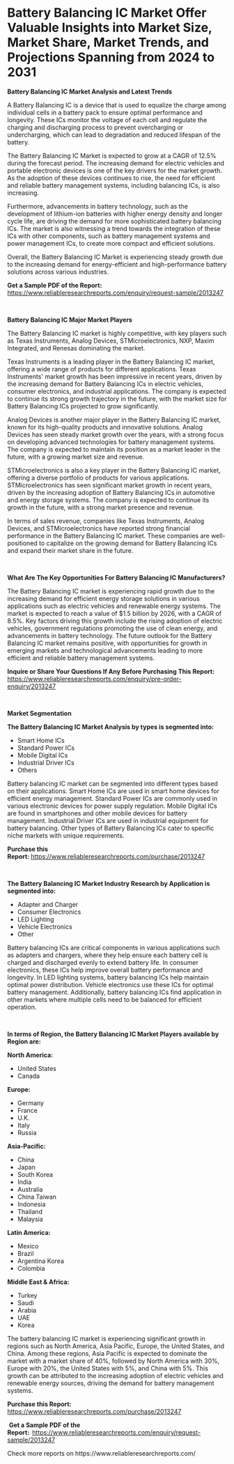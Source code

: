 <p><h1>Battery Balancing IC Market Offer Valuable Insights into Market Size, Market Share, Market Trends, and Projections Spanning from 2024 to 2031</h1></p><p><strong>Battery Balancing IC Market Analysis and Latest Trends</strong></p>
<p><p>A Battery Balancing IC is a device that is used to equalize the charge among individual cells in a battery pack to ensure optimal performance and longevity. These ICs monitor the voltage of each cell and regulate the charging and discharging process to prevent overcharging or undercharging, which can lead to degradation and reduced lifespan of the battery.</p><p>The Battery Balancing IC Market is expected to grow at a CAGR of 12.5% during the forecast period. The increasing demand for electric vehicles and portable electronic devices is one of the key drivers for the market growth. As the adoption of these devices continues to rise, the need for efficient and reliable battery management systems, including balancing ICs, is also increasing.</p><p>Furthermore, advancements in battery technology, such as the development of lithium-ion batteries with higher energy density and longer cycle life, are driving the demand for more sophisticated battery balancing ICs. The market is also witnessing a trend towards the integration of these ICs with other components, such as battery management systems and power management ICs, to create more compact and efficient solutions.</p><p>Overall, the Battery Balancing IC Market is experiencing steady growth due to the increasing demand for energy-efficient and high-performance battery solutions across various industries.</p></p>
<p><strong>Get a Sample PDF of the Report:&nbsp;</strong> <a href="https://www.reliableresearchreports.com/enquiry/request-sample/2013247">https://www.reliableresearchreports.com/enquiry/request-sample/2013247</a></p>
<p>&nbsp;</p>
<p><strong>Battery Balancing IC Major Market Players</strong></p>
<p><p>The Battery Balancing IC market is highly competitive, with key players such as Texas Instruments, Analog Devices, STMicroelectronics, NXP, Maxim Integrated, and Renesas dominating the market. </p><p>Texas Instruments is a leading player in the Battery Balancing IC market, offering a wide range of products for different applications. Texas Instruments' market growth has been impressive in recent years, driven by the increasing demand for Battery Balancing ICs in electric vehicles, consumer electronics, and industrial applications. The company is expected to continue its strong growth trajectory in the future, with the market size for Battery Balancing ICs projected to grow significantly.</p><p>Analog Devices is another major player in the Battery Balancing IC market, known for its high-quality products and innovative solutions. Analog Devices has seen steady market growth over the years, with a strong focus on developing advanced technologies for battery management systems. The company is expected to maintain its position as a market leader in the future, with a growing market size and revenue.</p><p>STMicroelectronics is also a key player in the Battery Balancing IC market, offering a diverse portfolio of products for various applications. STMicroelectronics has seen significant market growth in recent years, driven by the increasing adoption of Battery Balancing ICs in automotive and energy storage systems. The company is expected to continue its growth in the future, with a strong market presence and revenue.</p><p>In terms of sales revenue, companies like Texas Instruments, Analog Devices, and STMicroelectronics have reported strong financial performance in the Battery Balancing IC market. These companies are well-positioned to capitalize on the growing demand for Battery Balancing ICs and expand their market share in the future.</p></p>
<p>&nbsp;</p>
<p><strong>What Are The Key Opportunities For Battery Balancing IC Manufacturers?</strong></p>
<p><p>The Battery Balancing IC market is experiencing rapid growth due to the increasing demand for efficient energy storage solutions in various applications such as electric vehicles and renewable energy systems. The market is expected to reach a value of $1.5 billion by 2026, with a CAGR of 8.5%. Key factors driving this growth include the rising adoption of electric vehicles, government regulations promoting the use of clean energy, and advancements in battery technology. The future outlook for the Battery Balancing IC market remains positive, with opportunities for growth in emerging markets and technological advancements leading to more efficient and reliable battery management systems.</p></p>
<p><strong>Inquire or Share Your Questions If Any Before Purchasing This Report:</strong> <a href="https://www.reliableresearchreports.com/enquiry/pre-order-enquiry/2013247">https://www.reliableresearchreports.com/enquiry/pre-order-enquiry/2013247</a></p>
<p>&nbsp;</p>
<p><strong>Market Segmentation</strong></p>
<p><strong>The Battery Balancing IC Market Analysis by types is segmented into:</strong></p>
<p><ul><li>Smart Home ICs</li><li>Standard Power ICs</li><li>Mobile Digital ICs</li><li>Industrial Driver ICs</li><li>Others</li></ul></p>
<p><p>Battery balancing IC market can be segmented into different types based on their applications. Smart Home ICs are used in smart home devices for efficient energy management. Standard Power ICs are commonly used in various electronic devices for power supply regulation. Mobile Digital ICs are found in smartphones and other mobile devices for battery management. Industrial Driver ICs are used in industrial equipment for battery balancing. Other types of Battery Balancing ICs cater to specific niche markets with unique requirements.</p></p>
<p><strong>Purchase this Report:&nbsp;</strong><a href="https://www.reliableresearchreports.com/purchase/2013247">https://www.reliableresearchreports.com/purchase/2013247</a></p>
<p>&nbsp;</p>
<p><strong>The Battery Balancing IC Market Industry Research by Application is segmented into:</strong></p>
<p><ul><li>Adapter and Charger</li><li>Consumer Electronics</li><li>LED Lighting</li><li>Vehicle Electronics</li><li>Other</li></ul></p>
<p><p>Battery balancing ICs are critical components in various applications such as adapters and chargers, where they help ensure each battery cell is charged and discharged evenly to extend battery life. In consumer electronics, these ICs help improve overall battery performance and longevity. In LED lighting systems, battery balancing ICs help maintain optimal power distribution. Vehicle electronics use these ICs for optimal battery management. Additionally, battery balancing ICs find application in other markets where multiple cells need to be balanced for efficient operation.</p></p>
<p>&nbsp;</p>
<p><strong>In terms of Region, the Battery Balancing IC Market Players available by Region are:</strong></p>
<p>
    <p> <strong> North America: </strong>
        <ul>
            <li>United States</li>
            <li>Canada</li>
        </ul>
        </p> 
    <p> <strong> Europe: </strong>
        <ul>
            <li>Germany</li>
            <li>France</li>
            <li>U.K.</li>
            <li>Italy</li>
            <li>Russia</li>
        </ul>
        </p> 
    <p> <strong> Asia-Pacific: </strong>
        <ul>
            <li>China</li>
            <li>Japan</li>
            <li>South Korea</li>
            <li>India</li>
            <li>Australia</li>
            <li>China Taiwan</li>
            <li>Indonesia</li>
            <li>Thailand</li>
            <li>Malaysia</li>
        </ul>
        </p> 
    <p> <strong> Latin America: </strong>
        <ul>
            <li>Mexico</li>
            <li>Brazil</li>
            <li>Argentina Korea</li>
            <li>Colombia</li>
        </ul>
        </p> 
    <p> <strong> Middle East & Africa: </strong>
        <ul>
            <li>Turkey</li>
            <li>Saudi</li>
            <li>Arabia</li>
            <li>UAE</li>
            <li>Korea</li>
        </ul>
    </p>
    </p>
<p><p>The battery balancing IC market is experiencing significant growth in regions such as North America, Asia Pacific, Europe, the United States, and China. Among these regions, Asia Pacific is expected to dominate the market with a market share of 40%, followed by North America with 30%, Europe with 20%, the United States with 5%, and China with 5%. This growth can be attributed to the increasing adoption of electric vehicles and renewable energy sources, driving the demand for battery management systems.</p></p>
<p><strong>Purchase this Report: </strong><a href="https://www.reliableresearchreports.com/purchase/2013247">https://www.reliableresearchreports.com/purchase/2013247</a></p>
<p>&nbsp;<strong>Get a Sample PDF of the Report:&nbsp;&nbsp;</strong><a href="https://www.reliableresearchreports.com/enquiry/request-sample/2013247">https://www.reliableresearchreports.com/enquiry/request-sample/2013247</a></p>
<p><strong></strong></p>
<p>Check more reports on https://www.reliableresearchreports.com/</p>